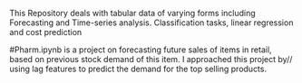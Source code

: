 This Repository deals with tabular data of varying forms including Forecasting and Time-series analysis. Classification tasks, linear regression and cost prediction

#Pharm.ipynb is a project on forecasting future sales of items in retail, based on previous stock demand of this item. I approached this project by//
using lag features to predict the demand for the top selling products.
